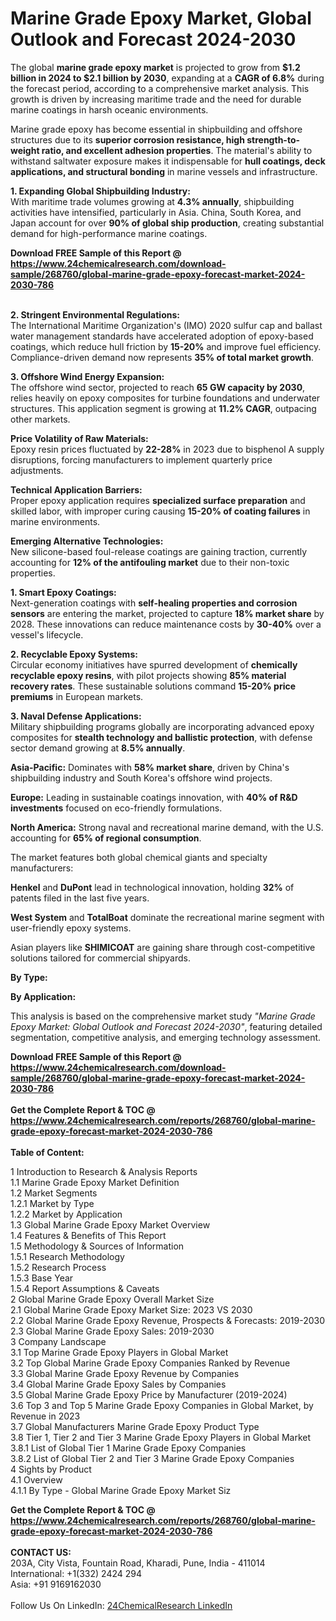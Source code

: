 <h1>Marine Grade Epoxy Market, Global Outlook and Forecast 2024-2030</h1><p>The global <strong>marine grade epoxy market</strong> is projected to grow from <strong>$1.2 billion in 2024 to $2.1 billion by 2030</strong>, expanding at a <strong>CAGR of 6.8%</strong> during the forecast period, according to a comprehensive market analysis. This growth is driven by increasing maritime trade and the need for durable marine coatings in harsh oceanic environments.</p><p>Marine grade epoxy has become essential in shipbuilding and offshore structures due to its <strong>superior corrosion resistance, high strength-to-weight ratio, and excellent adhesion properties</strong>. The material's ability to withstand saltwater exposure makes it indispensable for <strong>hull coatings, deck applications, and structural bonding</strong> in marine vessels and infrastructure.</p><p><strong>1. Expanding Global Shipbuilding Industry:</strong><br>
With maritime trade volumes growing at <strong>4.3% annually</strong>, shipbuilding activities have intensified, particularly in Asia. China, South Korea, and Japan account for over <strong>90% of global ship production</strong>, creating substantial demand for high-performance marine coatings.</p><div><b>Download FREE Sample of this Report @ 
            <a href="https://www.24chemicalresearch.com/download-sample/268760/global-marine-grade-epoxy-forecast-market-2024-2030-786">
            https://www.24chemicalresearch.com/download-sample/268760/global-marine-grade-epoxy-forecast-market-2024-2030-786</a></b></div><br><p><strong>2. Stringent Environmental Regulations:</strong><br>
The International Maritime Organization's (IMO) 2020 sulfur cap and ballast water management standards have accelerated adoption of epoxy-based coatings, which reduce hull friction by <strong>15-20%</strong> and improve fuel efficiency. Compliance-driven demand now represents <strong>35% of total market growth</strong>.</p><p><strong>3. Offshore Wind Energy Expansion:</strong><br>
The offshore wind sector, projected to reach <strong>65 GW capacity by 2030</strong>, relies heavily on epoxy composites for turbine foundations and underwater structures. This application segment is growing at <strong>11.2% CAGR</strong>, outpacing other markets.</p><p><strong>Price Volatility of Raw Materials:</strong><br>
Epoxy resin prices fluctuated by <strong>22-28%</strong> in 2023 due to bisphenol A supply disruptions, forcing manufacturers to implement quarterly price adjustments.</p><p><strong>Technical Application Barriers:</strong><br>
Proper epoxy application requires <strong>specialized surface preparation</strong> and skilled labor, with improper curing causing <strong>15-20% of coating failures</strong> in marine environments.</p><p><strong>Emerging Alternative Technologies:</strong><br>
New silicone-based foul-release coatings are gaining traction, currently accounting for <strong>12% of the antifouling market</strong> due to their non-toxic properties.</p><p><strong>1. Smart Epoxy Coatings:</strong><br>
Next-generation coatings with <strong>self-healing properties and corrosion sensors</strong> are entering the market, projected to capture <strong>18% market share</strong> by 2028. These innovations can reduce maintenance costs by <strong>30-40%</strong> over a vessel's lifecycle.</p><p><strong>2. Recyclable Epoxy Systems:</strong><br>
Circular economy initiatives have spurred development of <strong>chemically recyclable epoxy resins</strong>, with pilot projects showing <strong>85% material recovery rates</strong>. These sustainable solutions command <strong>15-20% price premiums</strong> in European markets.</p><p><strong>3. Naval Defense Applications:</strong><br>
Military shipbuilding programs globally are incorporating advanced epoxy composites for <strong>stealth technology and ballistic protection</strong>, with defense sector demand growing at <strong>8.5% annually</strong>.</p><p><strong>Asia-Pacific:</strong> Dominates with <strong>58% market share</strong>, driven by China's shipbuilding industry and South Korea's offshore wind projects.</p><p><strong>Europe:</strong> Leading in sustainable coatings innovation, with <strong>40% of R&amp;D investments</strong> focused on eco-friendly formulations.</p><p><strong>North America:</strong> Strong naval and recreational marine demand, with the U.S. accounting for <strong>65% of regional consumption</strong>.</p><p>The market features both global chemical giants and specialty manufacturers:</p><p><strong>Henkel</strong> and <strong>DuPont</strong> lead in technological innovation, holding <strong>32%</strong> of patents filed in the last five years.</p><p><strong>West System</strong> and <strong>TotalBoat</strong> dominate the recreational marine segment with user-friendly epoxy systems.</p><p>Asian players like <strong>SHIMICOAT</strong> are gaining share through cost-competitive solutions tailored for commercial shipyards.</p><p><strong>By Type:</strong></p><p><strong>By Application:</strong></p><p>This analysis is based on the comprehensive market study <em>"Marine Grade Epoxy Market: Global Outlook and Forecast 2024-2030"</em>, featuring detailed segmentation, competitive analysis, and emerging technology assessment.</p><div><b>Download FREE Sample of this Report @ 
            <a href="https://www.24chemicalresearch.com/download-sample/268760/global-marine-grade-epoxy-forecast-market-2024-2030-786">
            https://www.24chemicalresearch.com/download-sample/268760/global-marine-grade-epoxy-forecast-market-2024-2030-786</a></b></div><br><div><b>Get the Complete Report & TOC @ 
            <a href="https://www.24chemicalresearch.com/reports/268760/global-marine-grade-epoxy-forecast-market-2024-2030-786">
            https://www.24chemicalresearch.com/reports/268760/global-marine-grade-epoxy-forecast-market-2024-2030-786</a></b></div><br>
            <b>Table of Content:</b><p>1 Introduction to Research & Analysis Reports<br />
    1.1 Marine Grade Epoxy Market Definition<br />
    1.2 Market Segments<br />
        1.2.1 Market by Type<br />
        1.2.2 Market by Application<br />
    1.3 Global Marine Grade Epoxy Market Overview<br />
    1.4 Features & Benefits of This Report<br />
    1.5 Methodology & Sources of Information<br />
        1.5.1 Research Methodology<br />
        1.5.2 Research Process<br />
        1.5.3 Base Year<br />
        1.5.4 Report Assumptions & Caveats<br />
2 Global Marine Grade Epoxy Overall Market Size<br />
    2.1 Global Marine Grade Epoxy Market Size: 2023 VS 2030<br />
    2.2 Global Marine Grade Epoxy Revenue, Prospects & Forecasts: 2019-2030<br />
    2.3 Global Marine Grade Epoxy Sales: 2019-2030<br />
3 Company Landscape<br />
    3.1 Top Marine Grade Epoxy Players in Global Market<br />
    3.2 Top Global Marine Grade Epoxy Companies Ranked by Revenue<br />
    3.3 Global Marine Grade Epoxy Revenue by Companies<br />
    3.4 Global Marine Grade Epoxy Sales by Companies<br />
    3.5 Global Marine Grade Epoxy Price by Manufacturer (2019-2024)<br />
    3.6 Top 3 and Top 5 Marine Grade Epoxy Companies in Global Market, by Revenue in 2023<br />
    3.7 Global Manufacturers Marine Grade Epoxy Product Type<br />
    3.8 Tier 1, Tier 2 and Tier 3 Marine Grade Epoxy Players in Global Market<br />
        3.8.1 List of Global Tier 1 Marine Grade Epoxy Companies<br />
        3.8.2 List of Global Tier 2 and Tier 3 Marine Grade Epoxy Companies<br />
4 Sights by Product<br />
    4.1 Overview<br />
        4.1.1 By Type - Global Marine Grade Epoxy Market Siz</p><div><b>Get the Complete Report & TOC @ 
            <a href="https://www.24chemicalresearch.com/reports/268760/global-marine-grade-epoxy-forecast-market-2024-2030-786">
            https://www.24chemicalresearch.com/reports/268760/global-marine-grade-epoxy-forecast-market-2024-2030-786</a></b></div><br><b>CONTACT US:</b><br>
            203A, City Vista, Fountain Road, Kharadi, Pune, India - 411014<br>
            International: +1(332) 2424 294<br>
            Asia: +91 9169162030 <br><br>
            Follow Us On LinkedIn: <a href="https://www.linkedin.com/company/24chemicalresearch/">24ChemicalResearch LinkedIn</a>